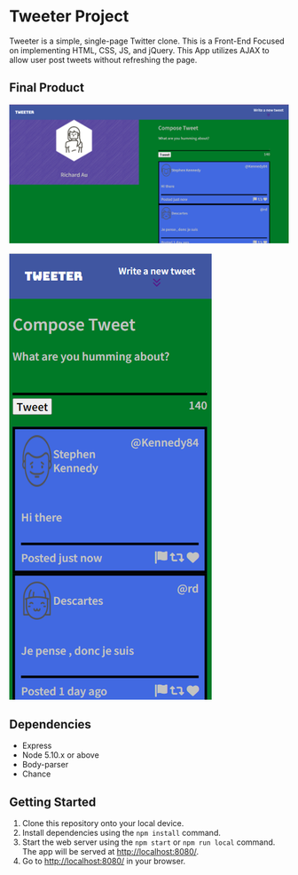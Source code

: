 # Tweeter Project

Tweeter is a simple, single-page Twitter clone. This is a Front-End Focused on implementing HTML, CSS, JS, and jQuery. This App utilizes AJAX to allow user post tweets without refreshing the page.

## Final Product

!["This is the Tweeter Webpage in Desktop View."](https://github.com/au-richard/tweeter/blob/master/screenshots/desktop-view.png)

!["This is the Tweeter Webpage in Mobile View."](https://github.com/au-richard/tweeter/blob/master/screenshots/mobile-view.PNG)

## Dependencies

- Express
- Node 5.10.x or above
- Body-parser
- Chance

## Getting Started

1. Clone this repository onto your local device.
2. Install dependencies using the `npm install` command.
3. Start the web server using the `npm start` or `npm run local` command. The app will be served at <http://localhost:8080/>.
4. Go to <http://localhost:8080/> in your browser.

